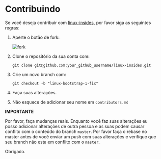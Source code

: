 Contribuindo
================================================================================

Se você deseja contribuir com [linux-insides](https://github.com/0xAX/linux-insides), por favor siga as seguintes regras:

1. Aperte o botão de fork:

    ![fork](http://oi58.tinypic.com/jj2trm.jpg)

2. Clone o repositório da sua conta com:

    ```
    git clone git@github.com:your_github_username/linux-insides.git
    ```

3. Crie um novo branch com:

    ```
    git checkout -b "linux-bootstrap-1-fix"
    ```

4. Faça suas alterações.

5. Não esquece de adicionar seu nome em `contributors.md`

**IMPORTANTE**

Por favor, faça mudanças reais. Enquanto você faz suas alterações eu posso adicionar alterações de outra pessoa e as suas podem causar conflito com o conteúdo do branch `master`. Por favor faça o rebase no master antes de você enviar um push com suas alterações e verifique que seu branch não esta em conflito com o `master`.

Obrigado.
